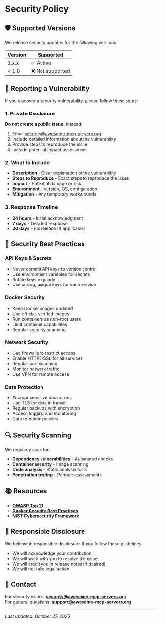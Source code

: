 # Security Policy

## 🛡️ Supported Versions

We release security updates for the following versions:

| Version | Supported          |
| ------- | ------------------ |
| 1.x.x   | ✅ Active          |
| < 1.0   | ❌ Not supported   |

## 🚨 Reporting a Vulnerability

If you discover a security vulnerability, please follow these steps:

### 1. Private Disclosure
**Do not create a public issue.** Instead:

1. Email security@awesome-mcp-servers.org
2. Include detailed information about the vulnerability
3. Provide steps to reproduce the issue
4. Include potential impact assessment

### 2. What to Include
- **Description** - Clear explanation of the vulnerability
- **Steps to Reproduce** - Exact steps to reproduce the issue
- **Impact** - Potential damage or risk
- **Environment** - Version, OS, configuration
- **Mitigation** - Any temporary workarounds

### 3. Response Timeline
- **24 hours** - Initial acknowledgment
- **7 days** - Detailed response
- **30 days** - Fix release (if applicable)

## 🔐 Security Best Practices

### API Keys & Secrets
- Never commit API keys to version control
- Use environment variables for secrets
- Rotate keys regularly
- Use strong, unique keys for each service

### Docker Security
- Keep Docker images updated
- Use official, verified images
- Run containers as non-root users
- Limit container capabilities
- Regular security scanning

### Network Security
- Use firewalls to restrict access
- Enable HTTPS/SSL for all services
- Regular port scanning
- Monitor network traffic
- Use VPN for remote access

### Data Protection
- Encrypt sensitive data at rest
- Use TLS for data in transit
- Regular backups with encryption
- Access logging and monitoring
- Data retention policies

## 🔍 Security Scanning

We regularly scan for:
- **Dependency vulnerabilities** - Automated checks
- **Container security** - Image scanning
- **Code analysis** - Static analysis tools
- **Penetration testing** - Periodic assessments

## 📚 Resources

- **[OWASP Top 10](https://owasp.org/www-project-top-ten/)**
- **[Docker Security Best Practices](https://docs.docker.com/engine/security/)**
- **[NIST Cybersecurity Framework](https://www.nist.gov/cyberframework)**

## 🤝 Responsible Disclosure

We believe in responsible disclosure. If you follow these guidelines:
- We will acknowledge your contribution
- We will work with you to resolve the issue
- We will credit you in release notes (if desired)
- We will not take legal action

## 📧 Contact

For security issues: **security@awesome-mcp-servers.org**  
For general questions: **support@awesome-mcp-servers.org**

---

*Last updated: October 27, 2025*